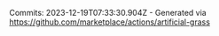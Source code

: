 Commits: 2023-12-19T07:33:30.904Z - Generated via https://github.com/marketplace/actions/artificial-grass
<br>
